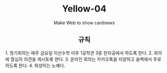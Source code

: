 <h1><div align = 'center'>Yellow-04</div></h1>
<div align = 'center'>Make Web to show cardnews</div>
<h2><div align= "center">규칙</div></h2>
1. 정기회의는 매주 금요일 이산수학 이후 1공학관 3층 한자공에서 하도록 한다.
2. 회의에 열심히 의견을 제시토록 한다.
3. 온라인 회의는 카카오톡을 지양하고 슬랙에서 주로 하도록 한다.
4. 회성이는 노예다.